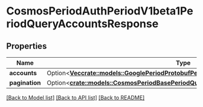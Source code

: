 # CosmosPeriodAuthPeriodV1beta1PeriodQueryAccountsResponse

## Properties

Name | Type | Description | Notes
------------ | ------------- | ------------- | -------------
**accounts** | Option<[**Vec<crate::models::GooglePeriodProtobufPeriodAny>**](google.protobuf.Any.md)> |  | [optional]
**pagination** | Option<[**crate::models::CosmosPeriodBasePeriodQueryPeriodV1beta1PeriodPageResponse**](cosmos.base.query.v1beta1.PageResponse.md)> |  | [optional]

[[Back to Model list]](../README.md#documentation-for-models) [[Back to API list]](../README.md#documentation-for-api-endpoints) [[Back to README]](../README.md)


